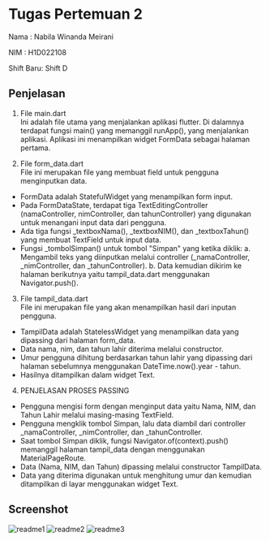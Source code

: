 # Tugas Pertemuan 2

Nama : Nabila Winanda Meirani

NIM : H1D022108

Shift Baru: Shift D

## Penjelasan

1. File main.dart  
Ini adalah file utama yang menjalankan aplikasi flutter. Di dalamnya terdapat fungsi main() yang memanggil runApp(), yang menjalankan aplikasi. Aplikasi ini menampilkan widget FormData sebagai halaman pertama.

2. File form_data.dart  
File ini merupakan file yang membuat field untuk pengguna menginputkan data.
- FormData adalah StatefulWidget yang menampilkan form input.
- Pada FormDataState, terdapat tiga TextEditingController (namaController, nimController, dan tahunController) yang digunakan untuk menangani input data dari pengguna.
- Ada tiga fungsi _textboxNama(), _textboxNIM(), dan _textboxTahun() yang membuat TextField untuk input data.
- Fungsi _tombolSimpan() untuk tombol "Simpan" yang ketika diklik:
  a. Mengambil teks yang diinputkan melalui controller (_namaController, _nimController, dan _tahunController).
  b. Data kemudian dikirim ke halaman berikutnya yaitu tampil_data.dart menggunakan Navigator.push().

3. File tampil_data.dart  
File ini merupakan file yang akan menampilkan hasil dari inputan pengguna.
- TampilData adalah StatelessWidget yang menampilkan data yang dipassing dari halaman form_data.
- Data nama, nim, dan tahun lahir diterima melalui constructor.
- Umur pengguna dihitung berdasarkan tahun lahir yang dipassing dari halaman sebelumnya menggunakan DateTime.now().year - tahun.
- Hasilnya ditampilkan dalam widget Text.

4. PENJELASAN PROSES PASSING

- Pengguna mengisi form dengan menginput data yaitu Nama, NIM, dan Tahun Lahir melalui masing-masing TextField.
- Pengguna mengklik tombol Simpan, lalu data diambil dari controller _namaController, _nimController, dan _tahunController.
- Saat tombol Simpan diklik, fungsi Navigator.of(context).push() memanggil halaman tampil_data dengan menggunakan MaterialPageRoute.
- Data (Nama, NIM, dan Tahun) dipassing melalui constructor TampilData.
- Data yang diterima digunakan untuk menghitung umur dan kemudian ditampilkan di layar menggunakan widget Text.

## Screenshot

![readme1](https://github.com/user-attachments/assets/a049f0ae-b965-436c-bfbd-5350f669e8da)
![readme2](https://github.com/user-attachments/assets/ed25f73c-cc06-49ee-ba83-ab198d9543de)
![readme3](https://github.com/user-attachments/assets/173f17bf-4d46-4ddc-88df-e8acbc70bffe)
